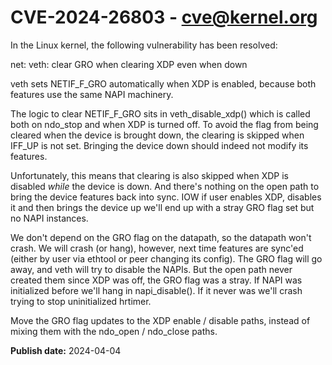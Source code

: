# CVE-2024-26803 - cve@kernel.org

In the Linux kernel, the following vulnerability has been resolved:

net: veth: clear GRO when clearing XDP even when down

veth sets NETIF_F_GRO automatically when XDP is enabled,
because both features use the same NAPI machinery.

The logic to clear NETIF_F_GRO sits in veth_disable_xdp() which
is called both on ndo_stop and when XDP is turned off.
To avoid the flag from being cleared when the device is brought
down, the clearing is skipped when IFF_UP is not set.
Bringing the device down should indeed not modify its features.

Unfortunately, this means that clearing is also skipped when
XDP is disabled _while_ the device is down. And there's nothing
on the open path to bring the device features back into sync.
IOW if user enables XDP, disables it and then brings the device
up we'll end up with a stray GRO flag set but no NAPI instances.

We don't depend on the GRO flag on the datapath, so the datapath
won't crash. We will crash (or hang), however, next time features
are sync'ed (either by user via ethtool or peer changing its config).
The GRO flag will go away, and veth will try to disable the NAPIs.
But the open path never created them since XDP was off, the GRO flag
was a stray. If NAPI was initialized before we'll hang in napi_disable().
If it never was we'll crash trying to stop uninitialized hrtimer.

Move the GRO flag updates to the XDP enable / disable paths,
instead of mixing them with the ndo_open / ndo_close paths.

**Publish date:** 2024-04-04
